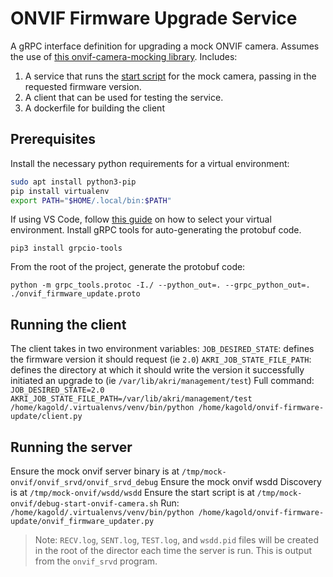 # ONVIF Firmware Upgrade Service
A gRPC interface definition for upgrading a mock ONVIF camera. Assumes the use of [this onvif-camera-mocking library](https://github.com/kate-goldenring/onvif-camera-mocking).
Includes:
1. A service that runs the [start script](https://github.com/kate-goldenring/onvif-camera-mocking#start-the-onvif-and-discovery-services) for the mock camera, passing in the requested firmware version. 
1. A client that can be used for testing the service.
1. A dockerfile for building the client

## Prerequisites
Install the necessary python requirements for a virtual environment:
```sh
sudo apt install python3-pip
pip install virtualenv
export PATH="$HOME/.local/bin:$PATH"
```
If using VS Code, follow [this guide](https://techinscribed.com/python-virtual-environment-in-vscode/) on how to select your virtual environment. 
Install gRPC tools for auto-generating the protobuf code.
```
pip3 install grpcio-tools
```
From the root of the project, generate the protobuf code:
```
python -m grpc_tools.protoc -I./ --python_out=. --grpc_python_out=. ./onvif_firmware_update.proto
```

## Running the client
The client takes in two environment variables:
`JOB_DESIRED_STATE`: defines the firmware version it should request (ie `2.0`)
`AKRI_JOB_STATE_FILE_PATH`: defines the directory at which it should write the version it successfully initiated an upgrade to (ie `/var/lib/akri/management/test`)
Full command: `JOB_DESIRED_STATE=2.0 AKRI_JOB_STATE_FILE_PATH=/var/lib/akri/management/test /home/kagold/.virtualenvs/venv/bin/python /home/kagold/onvif-firmware-update/client.py`

## Running the server
Ensure the mock onvif server binary is at `/tmp/mock-onvif/onvif_srvd/onvif_srvd_debug`
Ensure the mock onvif wsdd Discovery is at `/tmp/mock-onvif/wsdd/wsdd`
Ensure the start script is at `/tmp/mock-onvif/debug-start-onvif-camera.sh`
Run: `/home/kagold/.virtualenvs/venv/bin/python /home/kagold/onvif-firmware-update/onvif_firmware_updater.py`

> Note: `RECV.log`, `SENT.log`, `TEST.log`, and `wsdd.pid` files will be created in the root of the director each time the server is run. This is output from the `onvif_srvd` program.
